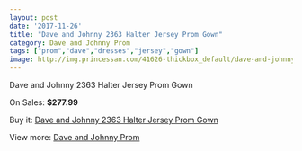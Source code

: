 ```yaml
---
layout: post
date: '2017-11-26'
title: "Dave and Johnny 2363 Halter Jersey Prom Gown"
category: Dave and Johnny Prom
tags: ["prom","dave","dresses","jersey","gown"]
image: http://img.princessan.com/41626-thickbox_default/dave-and-johnny-2363-halter-jersey-prom-gown.jpg
---
```

Dave and Johnny 2363 Halter Jersey Prom Gown

On Sales: **$277.99**
<a href="https://www.princessan.com/en/dave-and-johnny-prom/19389-dave-and-johnny-2363-halter-jersey-prom-gown.html"><amp-img layout="responsive" width="600" height="600" src="//img.princessan.com/41626-thickbox_default/dave-and-johnny-2363-halter-jersey-prom-gown.jpg" alt="Dave and Johnny 2363 Halter Jersey Prom Gown 0" /></a>
<a href="https://www.princessan.com/en/dave-and-johnny-prom/19389-dave-and-johnny-2363-halter-jersey-prom-gown.html"><amp-img layout="responsive" width="600" height="600" src="//img.princessan.com/41627-thickbox_default/dave-and-johnny-2363-halter-jersey-prom-gown.jpg" alt="Dave and Johnny 2363 Halter Jersey Prom Gown 1" /></a>

Buy it: [Dave and Johnny 2363 Halter Jersey Prom Gown](https://www.princessan.com/en/dave-and-johnny-prom/19389-dave-and-johnny-2363-halter-jersey-prom-gown.html "Dave and Johnny 2363 Halter Jersey Prom Gown")

View more: [Dave and Johnny Prom](https://www.princessan.com/en/181-dave-and-johnny-prom "Dave and Johnny Prom")